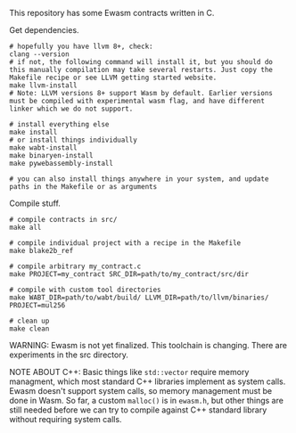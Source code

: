 
This repository has some Ewasm contracts written in C.

Get dependencies.
```
# hopefully you have llvm 8+, check:
clang --version
# if not, the following command will install it, but you should do this manually compilation may take several restarts. Just copy the Makefile recipe or see LLVM getting started website.
make llvm-install
# Note: LLVM versions 8+ support Wasm by default. Earlier versions must be compiled with experimental wasm flag, and have different linker which we do not support.

# install everything else
make install
# or install things individually
make wabt-install
make binaryen-install
make pywebassembly-install

# you can also install things anywhere in your system, and update paths in the Makefile or as arguments
```



Compile stuff.

```
# compile contracts in src/
make all

# compile individual project with a recipe in the Makefile
make blake2b_ref

# compile arbitrary my_contract.c
make PROJECT=my_contract SRC_DIR=path/to/my_contract/src/dir

# compile with custom tool directories
make WABT_DIR=path/to/wabt/build/ LLVM_DIR=path/to/llvm/binaries/ PROJECT=mul256

# clean up
make clean

```

WARNING: Ewasm is not yet finalized. This toolchain is changing. There are experiments in the src directory.

NOTE ABOUT C++: Basic things like `std::vector` require memory managment, which most standard C++ libraries implement as system calls. Ewasm doesn't support system calls, so memory management must be done in Wasm. So far, a custom `malloc()` is in `ewasm.h`, but other things are still needed before we can try to compile against C++ standard library without requiring system calls.
